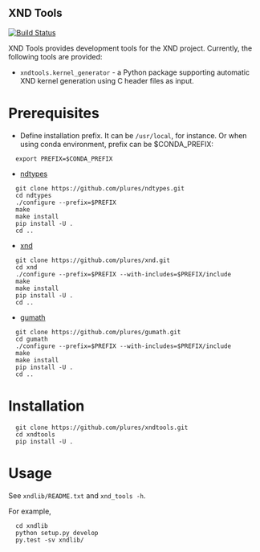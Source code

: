 XND Tools
---------

[![Build Status](https://travis-ci.org/plures/xndtools.svg?branch=master)](https://travis-ci.org/plures/xndtools.svg?branch=master)

XND Tools provides development tools for the XND project. Currently, the following tools are provided:

- `xndtools.kernel_generator` - a Python package supporting automatic XND kernel generation using C header files as input.

# Prerequisites

- Define installation prefix. It can be `/usr/local`, for instance. Or
  when using conda environment, prefix can be $CONDA_PREFIX:
```
  export PREFIX=$CONDA_PREFIX
```
- [ndtypes](https://github.com/plures/ndtypes)
```
  git clone https://github.com/plures/ndtypes.git
  cd ndtypes
  ./configure --prefix=$PREFIX
  make
  make install
  pip install -U .
  cd ..
```
- [xnd](https://github.com/plures/xnd)

```
  git clone https://github.com/plures/xnd.git
  cd xnd
  ./configure --prefix=$PREFIX --with-includes=$PREFIX/include
  make
  make install
  pip install -U .
  cd ..
```

- [gumath](https://github.com/plures/gumath)

```
  git clone https://github.com/plures/gumath.git
  cd gumath
  ./configure --prefix=$PREFIX --with-includes=$PREFIX/include
  make
  make install
  pip install -U .
  cd ..
```

# Installation

```
  git clone https://github.com/plures/xndtools.git
  cd xndtools
  pip install -U .
```

# Usage

See `xndlib/README.txt` and `xnd_tools -h`.

For example,
```
  cd xndlib
  python setup.py develop
  py.test -sv xndlib/
```
  
